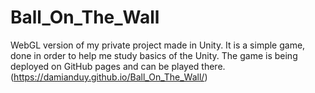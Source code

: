 # Ball_On_The_Wall
WebGL version of my private project made in Unity. It is a simple game, done in order to help me study basics of the Unity.
The game is being deployed on GitHub pages and can be played there.
(https://damianduy.github.io/Ball_On_The_Wall/)
